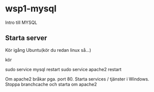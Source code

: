 # wsp1-mysql
Intro till MYSQL

## Starta server

Kör igång Ubuntu(kör du redan linux så...)

kör

  sudo service mysql restart
  sudo service apache2 restart
  
  
Om apache2 bråkar pga. port 80.
Starta services / tjänster i Windows.
Stoppa branchcache och starta om apache2
